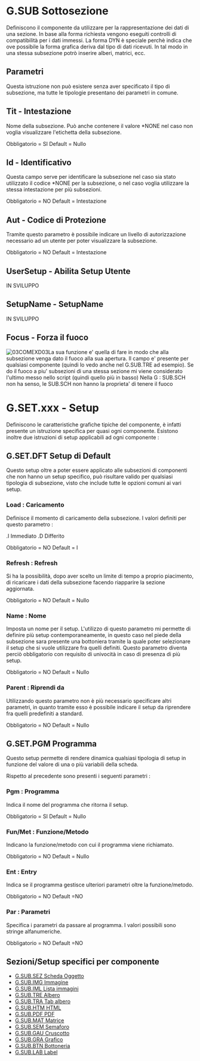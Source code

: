 # G.SUB Sottosezione

Definiscono il componente da utilizzare per la rappresentazione dei dati di una sezione.
In base alla forma richiesta vengono eseguiti controlli di compatibilità per i dati immessi.
La forma DYN è speciale perchè indica che ove possibile la forma grafica deriva dal tipo
di dati ricevuti. In tal modo in una stessa subsezione potrò inserire alberi, matrici, ecc.

## Parametri

Questa istruzione non può esistere senza aver specificato il tipo di subsezione, ma tutte le
tipologie presentano dei parametri in comune.

## Tit - Intestazione

Nome della subsezione. Può anche contenere il valore *NONE nel caso non voglia visualizzare
l'etichetta della subsezione.

Obbligatorio = SI
Default = Nullo

## Id  - Identificativo

Questa campo serve per identificare la subsezione nel caso sia stato utilizzato il codice *NONE
per la subsezione, o nel caso voglia utilizzare la stessa intestazione per più subsezioni.

Obbligatorio = NO
Default = Intestazione

## Aut - Codice di Protezione

Tramite questo parametro è possibile indicare un livello di autorizzazione necessario ad un utente
per poter visualizzare la subsezione.

Obbligatorio = NO
Default = Intestazione

## UserSetup - Abilita Setup Utente

IN SVILUPPO

## SetupName - SetupName

IN SVILUPPO

## Focus - Forza il fuoco
![03COMEXD03](http://localhost:3000/immagini/EDT_SCHG2/03COMEXD03.png)La sua funzione e' quella di fare in modo che alla subsezione venga dato il fuoco alla sua apertura. Il campo e' presente per qualsiasi componente (quindi lo vedo anche nel G.SUB.TRE ad esempio). Se do il fuoco a piu' subsezioni di una stessa sezione mi viene considerato l'ultimo messo nello script (quindi quello più in basso) Nella G : SUB.SCH non ha senso, le SUB.SCH non hanno la proprieta' di tenere il fuoco

# G.SET.xxx - Setup

Definiscono le caratteristiche grafiche tipiche del componente, è infatti presente un
istruzione specifica per quasi ogni componente. Esistono inoltre due istruzioni di setup
applicabili ad ogni componente : 

## G.SET.DFT Setup di Default

Questo setup oltre a poter essere applicato alle subsezioni di componenti che non hanno un setup
specifico, può risultare valido per qualsiasi tipologia di subsezione, visto che include tutte
le opzioni comuni ai vari setup.

### Load :  Caricamento

Definisce il momento di caricamento della subsezione. I valori definiti per questo parametro : 

.I              Immediato
.D              Differito

Obbligatorio = NO
Default = I

### Refresh :  Refresh

Si ha la possibilità, dopo aver scelto un limite di tempo a proprio piacimento, di ricaricare i
dati della subsezione facendo riapparire la sezione aggiornata.

Obbligatorio = NO
Default = Nullo

### Name :  Nome

Imposta un nome per il setup. L'utilizzo di questo parametro mi permette di definire più
setup contemporaneamente, in questo caso nel piede della subsezione sara presente una
bottoniera tramite la quale poter selezionare il setup che si vuole utilizzare fra quelli
definiti. Questo parametro diventa perciò obbligatorio con requisito di univocità in
caso di presenza di più setup.

Obbligatorio = NO
Default = Nullo

### Parent :  Riprendi da

Utilizzando questo parametro non è più necessario specificare altri parametri, in quanto
tramite esso è possibile indicare il setup da riprendere fra quelli predefiniti a standard.

Obbligatorio = NO
Default = Nullo

## G.SET.PGM Programma

Questo setup permette di rendere dinamica qualsiasi tipologia di setup in funzione del valore
di una o più variabili della scheda.

Rispetto al precedente sono presenti i seguenti parametri : 

### Pgm :  Programma

Indica il nome del programma che ritorna il setup.

Obbligatorio = SI
Default = Nullo

### Fun/Met :  Funzione/Metodo

Indicano la funzione/metodo con cui il programma viene richiamato.

Obbligatorio = NO
Default = Nullo

### Ent :  Entry

Indica se il programma gestisce ulteriori parametri oltre la funzione/metodo.

Obbligatorio = NO
Default =NO

### Par :  Parametri

Specifica i parametri da passare al programma. I valori possibili sono stringe alfanumeriche.

Obbligatorio = NO
Default =NO

## Sezioni/Setup specifici per componente

- [G.SUB.SEZ Scheda Oggetto](Sorgenti/DOC/TA/B£AMO/EDT_SCHG2A)
- [G.SUB.IMG Immagine](Sorgenti/DOC/TA/B£AMO/EDT_SCHG2O)
- [G.SUB.IML Lista immagini](Sorgenti/DOC/TA/B£AMO/EDT_SCHG2F)
- [G.SUB.TRE Albero](Sorgenti/DOC/TA/B£AMO/EDT_SCHG2C)
- [G.SUB.TRA Tab albero](Sorgenti/DOC/TA/B£AMO/EDT_SCHG2B)
- [G.SUB.HTM HTML](Sorgenti/DOC/TA/B£AMO/EDT_SCHG2N)
- [G.SUB.PDF PDF](Sorgenti/DOC/TA/B£AMO/EDT_SCHG2H)
- [G.SUB.MAT Matrice](Sorgenti/DOC/TA/B£AMO/EDT_SCHG2G)
- [G.SUB.SEM Semaforo](Sorgenti/DOC/TA/B£AMO/EDT_SCHG2I)
- [G.SUB.GAU Cruscotto](Sorgenti/DOC/TA/B£AMO/EDT_SCHG2L)
- [G.SUB.GRA Grafico](Sorgenti/DOC/TA/B£AMO/EDT_SCHG2D)
- [G.SUB.BTN Bottoneria](Sorgenti/DOC/TA/B£AMO/EDT_SCHG2M)
- [G.SUB.LAB Label](Sorgenti/DOC/TA/B£AMO/EDT_SCHG2E)
